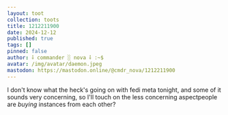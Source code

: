 ```yaml
---
layout: toot
collection: toots
title: 1212211900
date: 2024-12-12
published: true
tags: []
pinned: false
author: ⸸ commander ░ nova ⸸ :~$
avatar: /img/avatar/daemon.jpeg
mastodon: https://mastodon.online/@cmdr_nova/1212211900
---
```


I don't know what the heck's going on with fedi meta tonight, and some of it sounds very concerning, so I'll touch on the less concerning aspectpeople are _buying_ instances from each other?
